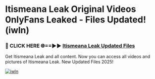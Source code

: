 # Itismeana Leak Original Videos 0nlyFans Leaked - Files Updated! (iwln)

<h3>🔴 CLICK HERE 🌐==►► <a href="https://tinyurl.com/x26r9saj" rel="nofollow">Itismeana Leak Updated Files</a></h3>

Get Itismeana Leak and all content. Now you can access all videos and pictures of Itismeana Leak. New Updated Files 2025!

[![iwln](https://i.imgur.com/LkgZPqh.gif)](https://tinyurl.com/x26r9saj)
